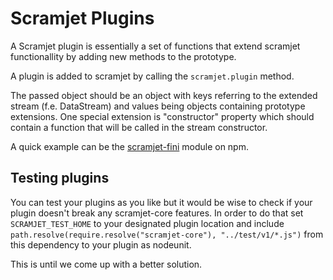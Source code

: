 Scramjet Plugins
==================

A Scramjet plugin is essentially a set of functions that extend scramjet functionallity by adding new methods to the
prototype.

A plugin is added to scramjet by calling the `scramjet.plugin` method.

The passed object should be an object with keys referring to the extended stream (f.e. DataStream) and values being
objects containing prototype extensions. One special extension is "constructor" property which should contain a function
that will be called in the stream constructor.

A quick example can be the [scramjet-fini](https://www.npmjs.com/package/scramjet-fini) module on npm.

Testing plugins
-----------------

You can test your plugins as you like but it would be wise to check if your plugin doesn't break any scramjet-core
features. In order to do that set `SCRAMJET_TEST_HOME` to your designated plugin location and include
`path.resolve(require.resolve("scramjet-core"), "../test/v1/*.js")` from this dependency to your plugin as nodeunit.

This is until we come up with a better solution.
